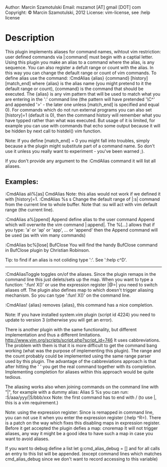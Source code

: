 Author: Marcin Szamotulski
Email: mszamot [AT] gmail [DOT] com
Copyright: © Marcin Szamotulski, 2012
License: vim-license, see :help license

Description
===========

This plugin implements aliases for command names, wihtout vim restriction:
user defined commands via |:command| must begin with a captial letter. Using
this plugin you make an alias to a command where the alias, is any sequence.
You can also register a defult range or count with the alias. In this way
you can change the default range or count of vim commands.
To define alias use the command: 
      :CmdAlias {alias} {command} [history] [match_end] 
where {alias} is the alias name (you might pretend to it the default range
or count), {command} is the command that should be executed. The {alias} is
any vim pattern that will be used to match what you are entering in the ':'
command line (the pattern will have pretended '\C^' and appended '\>' - the
later one unless [match_end] is specified and equal 0). For commands which
do not run external programs you can also set [history]=1 (default is 0),
then the command history will remember what you have typped rather than what
was executed. But usage of it is limited, for example you can use with
commands that echo some output because it will be hidden by next call to
histdel() vim function.

Note: If you define [match_end] = 0 you might fall into troubles, simply
because a the plugin might substitute part of a command name. So don't use
it unless you really want to experiment - you've been warned ;).

If you don't provide any argument to the :CmdAlias command it will list all
aliases.

Examples: 
---------
   :CmdAlias ali\%[as] CmdAlias
Note: this alias would not work if we defined it with [history]=1.
   :CmdAlias %s s
Change the default range of |:s| command from the current line to whole
buffer. Note that :su will act with vim default range (the current line).

  :CmdAlias a\%[ppend] Append 
define alias to the user command Append which will overwrite the vim command
|:append|. The  \%[...] allows that if you type: 'a' or 'ap' or 'app', ...
or 'append' then the Append command will be used (as with vim many commands)

  :CmdAlias bc\%[lose] BufClose
You will find the handy BufClose command in BufClose plugin by Christian
Robinson.

Tip: to find if an alias is not coliding type ':<alias><C-d>'.
See ':help c^D'.

---------------------------------------------------------------------------

  :CmdAliasToggle 
toggles on/of the aliases. Since the plugin remaps <CR> in the command line
this just delets/sets up the <CR> map.  When you want to type a function:
':fun! X()' or use the expression register |@=| you need to switch aliases
off. The plugin also defines <C-M> map to <CR> which doesn't trigger
aliasing mechanism. So you can type ':fun! X()<C-M>' on the command line.

  :CmdAlias! {alias} 
removes {alias}, this command has a nice completion.

Note: If you have installed system.vim plugin (script id 4224) you need to
update to version 3 (otherwise you will get an error).

There is another plugin with the same functionality, but different
implementation and thus a different limitations.
http://www.vim.org/scripts/script.php?script_id=746 It uses cabbreviations.
The problem with them is that it is more difficult to get the command bang
working (what was the purpose of implementing this plugin). The range and
the count probably could be implemented using the same range parser used by
this plugin. The advantage of the cabbreviations approach is that after
hitting the ' ' you get the real command together with its completion.
Implementing completion for aliases within this approach would be quite
tedious.

The aliasing works also when joining commands on the command line with "|",
for example with a dummy alias:
  Alias S %s
you can run:
:S/aaa/yyy/|S/bbb/xxx
Note: the first command has to end with / (to use |, this is a vim
requirement.)

Note: using the expression register:
Since <C-R> is remapped in command line, you can not use it when you enter
the expression register (:help ^R=). There is a patch on the way which fixes
this disabling maps in expression register. Before it get accepted the
plugin defies a map:
cnoremap <C-M> <CR>
It will not trigger aliases, any way it might be a good idea to have such
a map in case you want to avoid aliases.

If you want to debug define a list
 let g:cmd_alias_debug = []
and for all calls an entry to this list will be appended.
(except command lines which matches cmd_alias_debug since we don't want to
record accessing to this variable)
